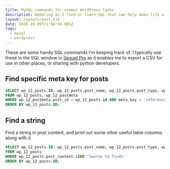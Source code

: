 ```yaml
---
title: MySQL commands for common WordPress tasks
description: Updating as I find or learn SQL that can help make life with WordPress easier.
layout: layouts/post.njk
date: 2020-10-09T21:58:56.881Z
tags:
  - mysql
  - wordpress
---
```

These are some handy SQL commands I'm keeping track of. I typically use these in the SQL window in [Sequel Pro](https://www.sequelpro.com/) as it enables me to export a CSV for use in other places, or sharing with python developers.

## Find specific meta key for posts

```sql
SELECT wp_12_posts.ID, wp_12_posts.post_name, wp_12_posts.post_type, wp_12_posts.post_title, wp_12_postmeta.meta_value
FROM wp_12_posts, wp_12_postmeta
WHERE wp_12_postmeta.post_id = wp_12_posts.id AND meta_key = 'reference_id'
ORDER BY wp_12_posts.ID;
```

## Find a string

Find a string in post content, and print out some other useful table columns along with it

```sql
SELECT wp_12_posts.ID, wp_12_posts.post_name, wp_12_posts.post_type, wp_12_posts.post_title, wp_12_posts.post_content
FROM wp_12_posts
WHERE wp_12_posts.post_content LIKE '%words to find%'
ORDER BY wp_12_posts.ID;
```